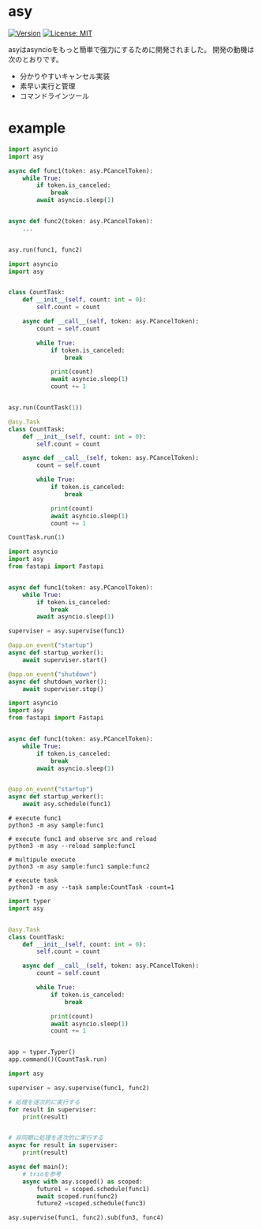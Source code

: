 # asy
[![Version](https://img.shields.io/pypi/v/poetry-dynamic-versioning)](https://pypi.org/project/poetry-dynamic-versioning)
[![License: MIT](https://img.shields.io/badge/license-MIT-yellow.svg)](https://opensource.org/licenses/MIT)

asyはasyncioをもっと簡単で強力にするために開発されました。
開発の動機は次のとおりです。

- 分かりやすいキャンセル実装
- 素早い実行と管理
- コマンドラインツール

# example

``` python
import asyncio
import asy

async def func1(token: asy.PCancelToken):
    while True:
        if token.is_canceled:
            break
        await asyncio.sleep(1)


async def func2(token: asy.PCancelToken):
    ...


asy.run(func1, func2)
```

``` python
import asyncio
import asy


class CountTask:
    def __init__(self, count: int = 0):
        self.count = count

    async def __call__(self, token: asy.PCancelToken):
        count = self.count

        while True:
            if token.is_canceled:
                break

            print(count)
            await asyncio.sleep(1)
            count += 1


asy.run(CountTask(1))
```

``` python
@asy.Task
class CountTask:
    def __init__(self, count: int = 0):
        self.count = count

    async def __call__(self, token: asy.PCancelToken):
        count = self.count

        while True:
            if token.is_canceled:
                break

            print(count)
            await asyncio.sleep(1)
            count += 1

CountTask.run(1)
```

``` python
import asyncio
import asy
from fastapi import Fastapi


async def func1(token: asy.PCancelToken):
    while True:
        if token.is_canceled:
            break
        await asyncio.sleep(1)

superviser = asy.supervise(func1)

@app.on_event("startup")
async def startup_worker():
    await superviser.start()

@app.on_event("shutdown")
async def shutdown_worker():
    await superviser.stop()
```

``` python
import asyncio
import asy
from fastapi import Fastapi


async def func1(token: asy.PCancelToken):
    while True:
        if token.is_canceled:
            break
        await asyncio.sleep(1)


@app.on_event("startup")
async def startup_worker():
    await asy.schedule(func1)
```

``` shell
# execute func1
python3 -m asy sample:func1

# execute func1 and observe src and reload
python3 -m asy --reload sample:func1

# multipule execute
python3 -m asy sample:func1 sample:func2

# execute task
python3 -m asy --task sample:CountTask -count=1
```

``` python
import typer
import asy


@asy.Task
class CountTask:
    def __init__(self, count: int = 0):
        self.count = count

    async def __call__(self, token: asy.PCancelToken):
        count = self.count

        while True:
            if token.is_canceled:
                break

            print(count)
            await asyncio.sleep(1)
            count += 1


app = typer.Typer()
app.command()(CountTask.run)
```

``` python
import asy

superviser = asy.supervise(func1, func2)

# 処理を逐次的に実行する
for result in superviser:
    print(result)


# 非同期に処理を逐次的に実行する
async for result in superviser:
    print(result)
```

``` python
async def main():
    # trioを参考
    async with asy.scoped() as scoped:
        future1 = scoped.schedule(func1)
        await scoped.run(func2)
        future2 =scoped.schedule(func3)
```

``` python
asy.supervise(func1, func2).sub(fun3, func4)
```
